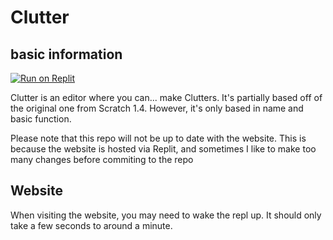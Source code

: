 # Clutter
## basic information
[![Run on Replit](https://docs.replit.com/images/repls/run-on-replit.svg)](https://replit.com/@StevesGreatness/Clutter)

Clutter is an editor where you can... make Clutters. It's partially based off of the original one from Scratch 1.4. However, it's only based in name and basic function.

Please note that this repo will not be up to date with the website. This is because the website is hosted via Replit, and sometimes I like to make too many changes before commiting to the repo

## Website
When visiting the website, you may need to wake the repl up. It should only take a few seconds to around a minute.